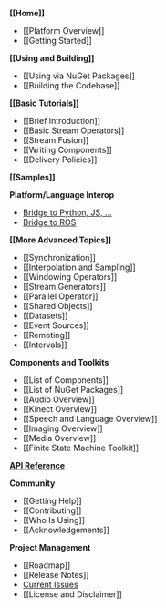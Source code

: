 **[[Home]]**
* [[Platform Overview]]
* [[Getting Started]]

**[[Using and Building]]**
* [[Using via NuGet Packages]]
* [[Building the Codebase]]

**[[Basic Tutorials]]**
* [[Brief Introduction]]
* [[Basic Stream Operators]]
* [[Stream Fusion]]
* [[Writing Components]]
* [[Delivery Policies]]

**[[Samples]]**

**Platform/Language Interop**
* [Bridge to Python, JS, ...](Interop)
* [Bridge to ROS](ROS-Integration)

**[[More Advanced Topics]]**
* [[Synchronization]]
* [[Interpolation and Sampling]]
* [[Windowing Operators]]
* [[Stream Generators]]
* [[Parallel Operator]]
* [[Shared Objects]]
* [[Datasets]]
* [[Event Sources]]
* [[Remoting]]
* [[Intervals]]

**Components and Toolkits**
* [[List of Components]]
* [[List of NuGet Packages]]
* [[Audio Overview]]
* [[Kinect Overview]]
* [[Speech and Language Overview]]
* [[Imaging Overview]]
* [[Media Overview]]
* [[Finite State Machine Toolkit]]

[**API Reference**](https://microsoft.github.io/psi/api/classes.html)

**Community**
* [[Getting Help]]
* [[Contributing]]
* [[Who Is Using]]
* [[Acknowledgements]]

**Project Management**
* [[Roadmap]]
* [[Release Notes]]
* [Current Issues](https://github.com/Microsoft/psi/issues)
* [[License and Disclaimer]]
